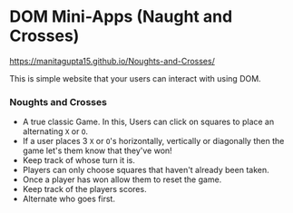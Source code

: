 # DOM Mini-Apps (Naught and Crosses)

https://manitagupta15.github.io/Noughts-and-Crosses/

This is simple website that your users can interact with using DOM.

### Noughts and Crosses

- A true classic Game. In this, Users can click on squares to place an alternating `X` or `O`.
- If a user places 3 `X` or `O`'s horizontally, vertically or diagonally then the game let's them know that they've won!
- Keep track of whose turn it is.
- Players can only choose squares that haven't already been taken.
- Once a player has won allow them to reset the game.
- Keep track of the players scores.
- Alternate who goes first.
